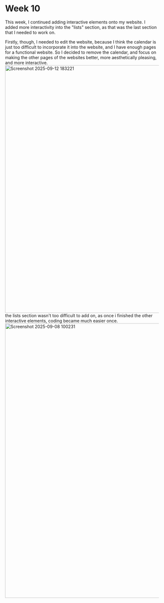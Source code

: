 # Week 10
This week, I continued adding interactive elements onto my website. I added more interactivity into the "lists" section, as that was the last section that I needed to work on. <p> Firstly, though, I needed to edit the website, because I think the calendar is just too difficult to incorporate it into the website, and I have enough pages for a functional website. So I decided to remove the calendar, and focus on making the other pages of the websites better, more aesthetically pleasing, and more interactive. <br> <img width="969" height="811" alt="Screenshot 2025-09-12 183221" src="https://github.com/user-attachments/assets/c2bebf3b-0014-4dcb-a0ea-1e9954c8f562" /> <br> the lists section wasn't too difficult to add on, as once i finished the other interactive elements, coding became much easier once. 
<img width="1905" height="899" alt="Screenshot 2025-09-08 100231" src="https://github.com/user-attachments/assets/77d393ad-a5aa-4984-a9a8-c59c2fab5c12" />
